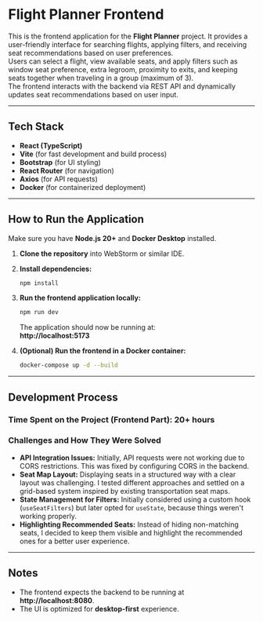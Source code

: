 # Flight Planner Frontend

This is the frontend application for the **Flight Planner** project. It provides a user-friendly interface for searching
flights, applying filters, and receiving seat recommendations based on user preferences.  
Users can select a flight, view available seats, and apply filters such as window seat preference, extra legroom,
proximity to exits, and keeping seats together when traveling in a group (maximum of 3).  
The frontend interacts with the backend via REST API and dynamically updates seat recommendations based on user input.

---

## **Tech Stack**

- **React (TypeScript)**
- **Vite** (for fast development and build process)
- **Bootstrap** (for UI styling)
- **React Router** (for navigation)
- **Axios** (for API requests)
- **Docker** (for containerized deployment)

---

## **How to Run the Application**

Make sure you have **Node.js 20+** and **Docker Desktop** installed.

1. **Clone the repository** into WebStorm or similar IDE.
2. **Install dependencies:**
    ```sh
    npm install
    ```
3. **Run the frontend application locally:**
    ```sh
    npm run dev
    ```
   The application should now be running at:  
   **http://localhost:5173**

4. **(Optional) Run the frontend in a Docker container:**
    ```sh
    docker-compose up -d --build
    ```

---

## **Development Process**

### **Time Spent on the Project (Frontend Part):** 20+ hours

### **Challenges and How They Were Solved**

- **API Integration Issues:** Initially, API requests were not working due to CORS restrictions. This was fixed by
  configuring CORS in the backend.
- **Seat Map Layout:** Displaying seats in a structured way with a clear layout was challenging. I tested different
  approaches and settled on a grid-based system inspired by existing transportation seat maps.
- **State Management for Filters:** Initially considered using a custom hook (`useSeatFilters`) but later opted for
  `useState`, because things weren't working properly.
- **Highlighting Recommended Seats:** Instead of hiding non-matching seats, I decided to keep them visible and highlight
  the recommended ones for a better user experience.

---

## **Notes**

- The frontend expects the backend to be running at **http://localhost:8080**.
- The UI is optimized for **desktop-first** experience.

